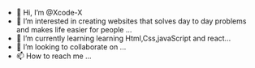 - 👋 Hi, I’m @Xcode-X
- 👀 I’m interested in creating websites that solves day to day problems and makes life easier for people ...
- 🌱 I’m currently learning learning Html,Css,javaScript and react...
- 💞️ I’m looking to collaborate on ...
- 📫 How to reach me ...

<!---
Xcode-X/Xcode-X is a ✨ special ✨ repository because its `README.md` (this file) appears on your GitHub profile.
You can click the Preview link to take a look at your changes.
--->

